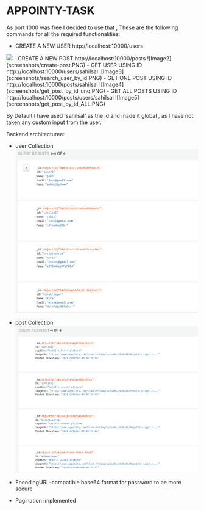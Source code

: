 # APPOINTY-TASK

As port 1000 was free I decided to use that , 
These are the following commands for all the required functionalities:

- CREATE A NEW USER http://localhost:10000/users
<img src="https://github.com/sahilsaleem2907/appointy-task-api-instagram/blob/master/screenshots/create_user.PNG" width="600" />
- CREATE A NEW POST http://localhost:10000/posts
![Image2](screenshots/create-post.PNG) 
- GET USER USING ID http://localhost:10000/users/sahilsal
![Image3](screenshots/search_user_by_id.PNG)
- GET ONE POST USING ID http://localhost:10000/posts/sahilsal
![Image4](screenshots/get_post_by_id_unq.PNG)
- GET ALL POSTS USING ID http://localhost:10000/posts/users/sahilsal
![Image5](screenshots/get_post_by_id_ALL.PNG)

By Default I have used 'sahilsal' as the id and made it global , as I have not taken any custom input from the user.

Backend architecturee:
- user Collection ![Image6](screenshots/user-db.PNG)
- post Collection ![Image7](screenshots/post-db.PNG)

- EncodingURL-compatible base64 format for password to be more secure 
- Pagination implemented

